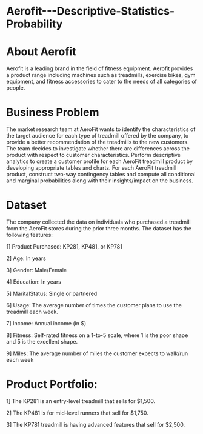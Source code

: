 # Aerofit---Descriptive-Statistics-Probability

# About Aerofit 
  Aerofit is a leading brand in the field of fitness equipment. Aerofit provides a product range including machines such as treadmills, exercise bikes, gym equipment, and fitness accessories to cater to the needs of all categories of people.

# Business Problem
  The market research team at AeroFit wants to identify the characteristics of the target audience for each type of treadmill offered by the company, to provide a better recommendation of the treadmills to the new customers. The team decides to investigate whether there are differences across the product with respect to customer characteristics. Perform descriptive analytics to create a customer profile for each AeroFit treadmill product by developing appropriate tables and charts.
For each AeroFit treadmill product, construct two-way contingency tables and compute all conditional and marginal probabilities along with their insights/impact on the business.

# Dataset
  The company collected the data on individuals who purchased a treadmill from the AeroFit stores during the prior three months. The dataset has the following features:

1] Product Purchased:	KP281, KP481, or KP781

2] Age:	In years

3] Gender:	Male/Female

4] Education:	In years

5] MaritalStatus:	Single or partnered

6] Usage:	The average number of times the customer plans to use the treadmill each week.

7] Income:	Annual income (in $)

8] Fitness:	Self-rated fitness on a 1-to-5 scale, where 1 is the poor shape and 5 is the excellent shape.

9] Miles:	The average number of miles the customer expects to walk/run each week

# Product Portfolio:

1] The KP281 is an entry-level treadmill that sells for $1,500.

2] The KP481 is for mid-level runners that sell for $1,750.

3] The KP781 treadmill is having advanced features that sell for $2,500.
